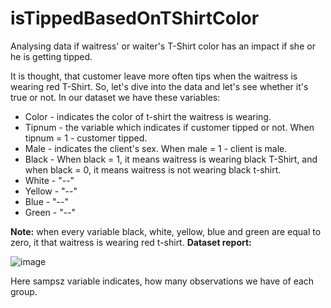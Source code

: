 # isTippedBasedOnTShirtColor
Analysing data if waitress' or waiter's T-Shirt color has an impact if she or he is getting tipped.


It is thought, that customer leave more often tips when the waitress is wearing red T-Shirt. So, let's dive into the data and let's see whether it's true or not.
In our dataset we have these variables:
- Color - indicates the color of t-shirt the waitress is wearing.
- Tipnum - the variable which indicates if customer tipped or not. When tipnum = 1 - customer tipped.
- Male - indicates the client's sex. When male = 1 - client is male.
- Black - When black = 1, it means waitress is wearing black T-Shirt, and when black = 0, it means waitress is not wearing black t-shirt.
- White - "--"
- Yellow - "--"
- Blue - "--"
- Green - "--"

**Note:** when every variable black, white, yellow, blue and green are equal to zero, it that waitress is wearing red t-shirt.
**Dataset report:**

![image](https://user-images.githubusercontent.com/39278922/104834335-509a3c00-58a7-11eb-84a6-5eea1565a426.png)



Here sampsz variable indicates, how many observations we have of each group.
